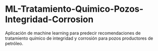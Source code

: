 # ML-Tratamiento-Quimico-Pozos-Integridad-Corrosion
Aplicación de machine learning para predecir recomendaciones de tratamiento químico de integridad y corrosión para pozos productores de petróleo.
